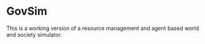 # GovSim

This is a working version of a resource management and agent based world and society simulator.
